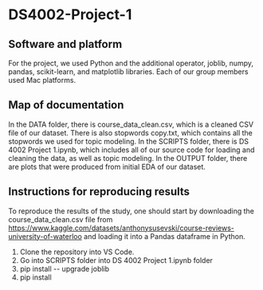# DS4002-Project-1
## Software and platform
For the project, we used Python and the additional operator, joblib, numpy, pandas, scikit-learn, and matplotlib libraries. Each of our group members used Mac platforms.

## Map of documentation
In the DATA folder, there is course_data_clean.csv, which is a cleaned CSV file of our dataset. There is also stopwords copy.txt, which contains all the stopwords we used for topic modeling. In the SCRIPTS folder, there is DS 4002 Project 1.ipynb, which includes all of our source code for loading and cleaning the data, as well as topic modeling. In the OUTPUT folder, there are plots that were produced from initial EDA of our dataset.

## Instructions for reproducing results
To reproduce the results of the study, one should start by downloading the course_data_clean.csv file from https://www.kaggle.com/datasets/anthonysusevski/course-reviews-university-of-waterloo and loading it into a Pandas dataframe in Python. 

1. Clone the repository into VS Code.
2. Go into SCRIPTS folder into DS 4002 Project 1.ipynb folder
3. pip install -- upgrade joblib
4. pip install 
